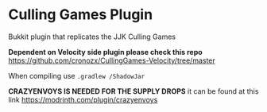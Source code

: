 # Culling Games Plugin
Bukkit plugin that replicates the JJK Culling Games

**Dependent on Velocity side plugin please check this repo** https://github.com/cronozx/CullingGames-Velocity/tree/master

When compiling use `.gradlew /ShadowJar`

**CRAZYENVOYS IS NEEDED FOR THE SUPPLY DROPS** it can be found at this link https://modrinth.com/plugin/crazyenvoys
